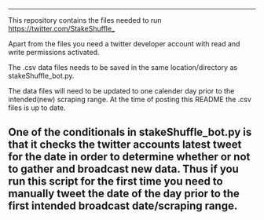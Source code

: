 ------------------------------------------------------------------------------------------------------------------------------------------------------------------------
This repository contains the files needed to run <https://twitter.com/StakeShuffle_>

Apart from the files you need a twitter developer account with read and write permissions activated.

The .csv data files needs to be saved in the same location/directory as stakeShuffle_bot.py.

The data files will need to be updated to one calender day prior to the intended(new) scraping range. At the time of posting this README the .csv files is up to date. 

One of the conditionals in stakeShuffle_bot.py is that it checks the twitter accounts latest tweet for the date in order to determine whether or not to gather and broadcast 
new data. Thus if you run this script for the first time you need to manually tweet the date of the day prior to the first intended broadcast date/scraping range.
------------------------------------------------------------------------------------------------------------------------------------------------------------------------
